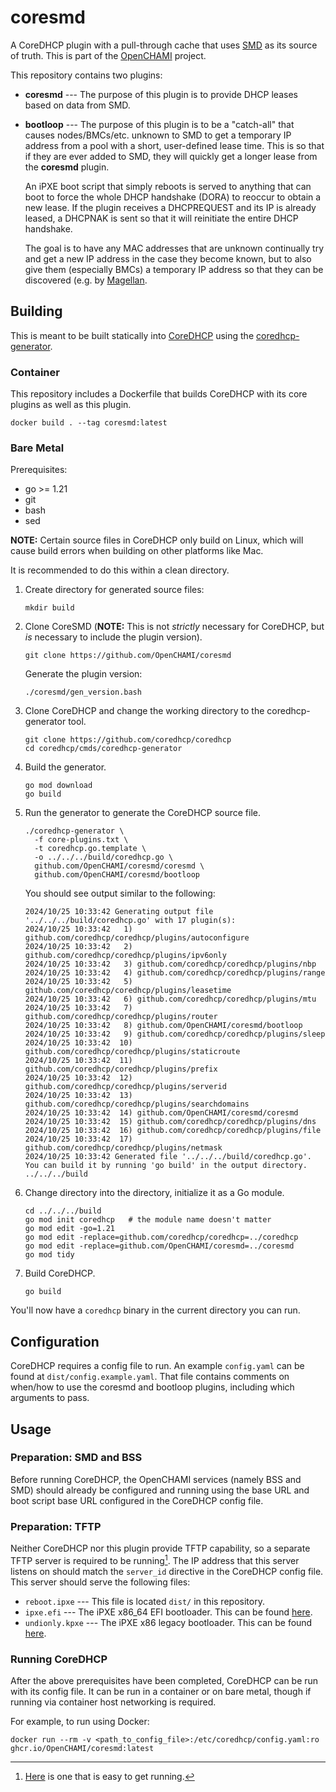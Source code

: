 # coresmd

<!-- Text width is 80, only use spaces and use 4 spaces instead of tabs -->
<!-- vim: set et sta tw=80 ts=4 sw=4 sts=0: -->

A CoreDHCP plugin with a pull-through cache that uses
[SMD](https://github.com/OpenCHAMI/smd) as its source of truth. This is part of
the [OpenCHAMI](https://openchami.org) project.

This repository contains two plugins:

- **coresmd** --- The purpose of this plugin is to provide DHCP leases based on
  data from SMD.
- **bootloop** --- The purpose of this plugin is to be a "catch-all" that causes
  nodes/BMCs/etc. unknown to SMD to get a temporary IP address from a pool with
  a short, user-defined lease time. This is so that if they are ever added to
  SMD, they will quickly get a longer lease from the **coresmd** plugin.

  An iPXE boot script that simply reboots is served to anything that can boot to
  force the whole DHCP handshake (DORA) to reoccur to obtain a new lease. If the
  plugin receives a DHCPREQUEST and its IP is already leased, a DHCPNAK is sent
  so that it will reinitiate the entire DHCP handshake.

  The goal is to have any MAC addresses that are unknown continually try and get
  a new IP address in the case they become known, but to also give them
  (especially BMCs) a temporary IP address so that they can be discovered (e.g.
  by [Magellan](https://github.com/OpenCHAMI/magellan).

## Building

This is meant to be built statically into
[CoreDHCP](https://github.com/coredhcp/coredhcp) using the
[coredhcp-generator](https://github.com/coredhcp/coredhcp/blob/master/cmds/coredhcp-generator).

### Container

This repository includes a Dockerfile that builds CoreDHCP with its core plugins
as well as this plugin.

```
docker build . --tag coresmd:latest
```

### Bare Metal

Prerequisites:

- go >= 1.21
- git
- bash
- sed

**NOTE:** Certain source files in CoreDHCP only build on Linux, which will cause
build errors when building on other platforms like Mac.

It is recommended to do this within a clean directory.

1. Create directory for generated source files:

   ```
   mkdir build
   ```

1. Clone CoreSMD (**NOTE:** This is not *strictly* necessary for CoreDHCP, but
   *is* necessary to include the plugin version).

   ```
   git clone https://github.com/OpenCHAMI/coresmd
   ```

   Generate the plugin version:

   ```
   ./coresmd/gen_version.bash
   ```

1. Clone CoreDHCP and change the working directory to the coredhcp-generator
   tool.

   ```
   git clone https://github.com/coredhcp/coredhcp
   cd coredhcp/cmds/coredhcp-generator
   ```

1. Build the generator.

   ```
   go mod download
   go build
   ```

1. Run the generator to generate the CoreDHCP source file.

   ```
   ./coredhcp-generator \
     -f core-plugins.txt \
     -t coredhcp.go.template \
     -o ../../../build/coredhcp.go \
     github.com/OpenCHAMI/coresmd/coresmd \
     github.com/OpenCHAMI/coresmd/bootloop
   ```

   You should see output similar to the following:

   ```
   2024/10/25 10:33:42 Generating output file '../../../build/coredhcp.go' with 17 plugin(s):
   2024/10/25 10:33:42   1) github.com/coredhcp/coredhcp/plugins/autoconfigure
   2024/10/25 10:33:42   2) github.com/coredhcp/coredhcp/plugins/ipv6only
   2024/10/25 10:33:42   3) github.com/coredhcp/coredhcp/plugins/nbp
   2024/10/25 10:33:42   4) github.com/coredhcp/coredhcp/plugins/range
   2024/10/25 10:33:42   5) github.com/coredhcp/coredhcp/plugins/leasetime
   2024/10/25 10:33:42   6) github.com/coredhcp/coredhcp/plugins/mtu
   2024/10/25 10:33:42   7) github.com/coredhcp/coredhcp/plugins/router
   2024/10/25 10:33:42   8) github.com/OpenCHAMI/coresmd/bootloop
   2024/10/25 10:33:42   9) github.com/coredhcp/coredhcp/plugins/sleep
   2024/10/25 10:33:42  10) github.com/coredhcp/coredhcp/plugins/staticroute
   2024/10/25 10:33:42  11) github.com/coredhcp/coredhcp/plugins/prefix
   2024/10/25 10:33:42  12) github.com/coredhcp/coredhcp/plugins/serverid
   2024/10/25 10:33:42  13) github.com/coredhcp/coredhcp/plugins/searchdomains
   2024/10/25 10:33:42  14) github.com/OpenCHAMI/coresmd/coresmd
   2024/10/25 10:33:42  15) github.com/coredhcp/coredhcp/plugins/dns
   2024/10/25 10:33:42  16) github.com/coredhcp/coredhcp/plugins/file
   2024/10/25 10:33:42  17) github.com/coredhcp/coredhcp/plugins/netmask
   2024/10/25 10:33:42 Generated file '../../../build/coredhcp.go'. You can build it by running 'go build' in the output directory.
   ../../../build
   ```

1. Change directory into the directory, initialize it as a Go module.

   ```
   cd ../../../build
   go mod init coredhcp   # the module name doesn't matter
   go mod edit -go=1.21
   go mod edit -replace=github.com/coredhcp/coredhcp=../coredhcp
   go mod edit -replace=github.com/OpenCHAMI/coresmd=../coresmd
   go mod tidy
   ```

1. Build CoreDHCP.

   ```
   go build
   ```

You'll now have a `coredhcp` binary in the current directory you can run.

## Configuration

CoreDHCP requires a config file to run. An example `config.yaml` can be found at
`dist/config.example.yaml`. That file contains comments on when/how to use the
coresmd and bootloop plugins, including which arguments to pass.

## Usage

### Preparation: SMD and BSS

Before running CoreDHCP, the OpenCHAMI services (namely BSS and SMD) should
already be configured and running using the base URL and boot script base URL
configured in the CoreDHCP config file.

### Preparation: TFTP

Neither CoreDHCP nor this plugin provide TFTP capability, so a separate TFTP
server is required to be running[^tftp]. The IP address that this server listens
on should match the `server_id` directive in the CoreDHCP config file. This
server should serve the following files:

- `reboot.ipxe` --- This file is located `dist/` in this repository.
- `ipxe.efi` --- The iPXE x86\_64 EFI bootloader. This can be found
  [here](https://boot.ipxe.org/ipxe.efi).
- `undionly.kpxe` --- The iPXE x86 legacy bootloader. This can be found
  [here](https://boot.ipxe.org/undionly.kpxe).

[^tftp]: [Here](https://github.com/aguslr/docker-atftpd) is one that is easy to
    get running.

### Running CoreDHCP

After the above prerequisites have been completed, CoreDHCP can be run with its
config file. It can be run in a container or on bare metal, though if running
via container host networking is required.

For example, to run using Docker:

```
docker run --rm -v <path_to_config_file>:/etc/coredhcp/config.yaml:ro ghcr.io/OpenCHAMI/coresmd:latest
```
